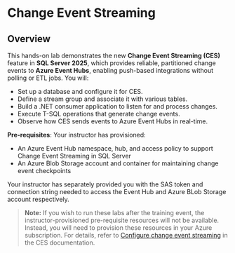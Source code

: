 ﻿# Change Event Streaming

## Overview

This hands-on lab demonstrates the new **Change Event Streaming (CES)** feature in **SQL Server 2025**, which provides reliable, partitioned change events to **Azure Event Hubs**, enabling push-based integrations without polling or ETL jobs. You will:

* Set up a database and configure it for CES.
* Define a stream group and associate it with various tables.
* Build a .NET consumer application to listen for and process changes.
* Execute T-SQL operations that generate change events.
* Observe how CES sends events to Azure Event Hubs in real-time.

**Pre-requisites**: Your instructor has provisioned:

* An Azure Event Hub namespace, hub, and access policy to support Change Event Streaming in SQL Server
* An Azure Blob Storage account and container for maintaining change event checkpoints

Your instructor has separately provided you with the SAS token and connection string needed to access the Event Hub and Azure BLob Storage account respectively.

> **Note:** If you wish to run these labs after the training event, the instructor-provisioned pre-requisite resources will not be available. Instead, you will need to provision these resources in your Azure subscription. For details, refer to [Configure change event streaming](https://learn.microsoft.com/en-us/sql/relational-databases/track-changes/change-event-streaming/configure?view=sql-server-ver17) in the CES documentation.

